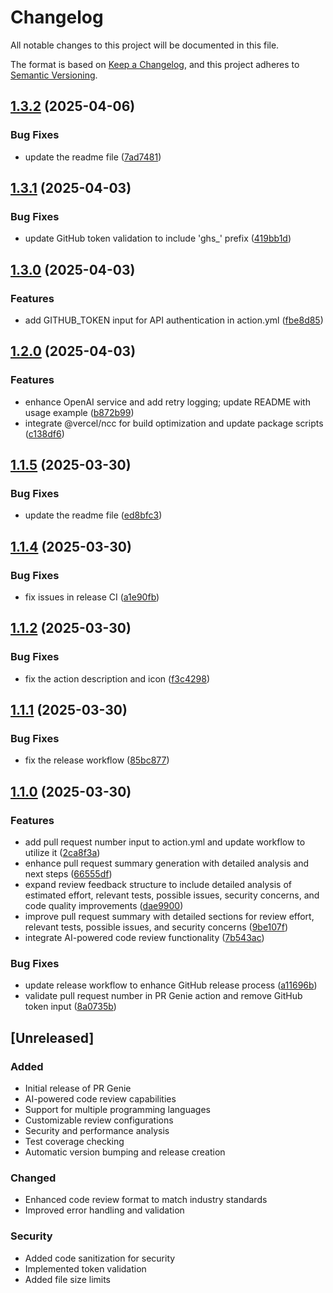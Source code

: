 # Changelog

All notable changes to this project will be documented in this file.

The format is based on [Keep a Changelog](https://keepachangelog.com/en/1.0.0/),
and this project adheres to [Semantic Versioning](https://semver.org/spec/v2.0.0.html).

## [1.3.2](https://github.com/david-wagih/PR-Genie/compare/v1.3.1...v1.3.2) (2025-04-06)


### Bug Fixes

* update the readme file ([7ad7481](https://github.com/david-wagih/PR-Genie/commit/7ad74811f4110a6b047fff7a09c966999a7d1b08))

## [1.3.1](https://github.com/david-wagih/PR-Genie/compare/v1.3.0...v1.3.1) (2025-04-03)


### Bug Fixes

* update GitHub token validation to include 'ghs_' prefix ([419bb1d](https://github.com/david-wagih/PR-Genie/commit/419bb1d962e0120e36759d11ca6d541200fbe80a))

## [1.3.0](https://github.com/david-wagih/PR-Genie/compare/v1.2.0...v1.3.0) (2025-04-03)


### Features

* add GITHUB_TOKEN input for API authentication in action.yml ([fbe8d85](https://github.com/david-wagih/PR-Genie/commit/fbe8d85347976f9c3a8c8212899f185a1cbe4c33))

## [1.2.0](https://github.com/david-wagih/PR-Genie/compare/v1.1.5...v1.2.0) (2025-04-03)


### Features

* enhance OpenAI service and add retry logging; update README with usage example ([b872b99](https://github.com/david-wagih/PR-Genie/commit/b872b99ccd1d93fd7e45c140cc9c23ebdff162ce))
* integrate @vercel/ncc for build optimization and update package scripts ([c138df6](https://github.com/david-wagih/PR-Genie/commit/c138df68b36884b50e7d5b1aaea7c600c108aab7))

## [1.1.5](https://github.com/david-wagih/PR-Genie/compare/v1.1.4...v1.1.5) (2025-03-30)


### Bug Fixes

* update the readme file ([ed8bfc3](https://github.com/david-wagih/PR-Genie/commit/ed8bfc376be12d7d25ac9403eb02fda0970bbb46))

## [1.1.4](https://github.com/david-wagih/PR-Genie/compare/v1.1.3...v1.1.4) (2025-03-30)


### Bug Fixes

* fix issues in release CI ([a1e90fb](https://github.com/david-wagih/PR-Genie/commit/a1e90fb7c471f226d923ec8cc1d967fea88e5079))

## [1.1.2](https://github.com/david-wagih/PR-Genie/compare/v1.1.1...v1.1.2) (2025-03-30)


### Bug Fixes

* fix the action description and icon ([f3c4298](https://github.com/david-wagih/PR-Genie/commit/f3c4298985d4df40b36270c392d3f0d4424d1eae))

## [1.1.1](https://github.com/david-wagih/PR-Genie/compare/v1.1.0...v1.1.1) (2025-03-30)


### Bug Fixes

* fix the release workflow ([85bc877](https://github.com/david-wagih/PR-Genie/commit/85bc877dd4f6083453d2bcf144b1c4d74a89d860))

## [1.1.0](https://github.com/david-wagih/PR-Genie/compare/v1.0.0...v1.1.0) (2025-03-30)


### Features

* add pull request number input to action.yml and update workflow to utilize it ([2ca8f3a](https://github.com/david-wagih/PR-Genie/commit/2ca8f3a6c942725f224ffeda1ddc3198426266cc))
* enhance pull request summary generation with detailed analysis and next steps ([66555df](https://github.com/david-wagih/PR-Genie/commit/66555df1075d3de6ece7e520eff9248df6792bd6))
* expand review feedback structure to include detailed analysis of estimated effort, relevant tests, possible issues, security concerns, and code quality improvements ([dae9900](https://github.com/david-wagih/PR-Genie/commit/dae99000d2398181bf93847e520debb1a511f6bc))
* improve pull request summary with detailed sections for review effort, relevant tests, possible issues, and security concerns ([9be107f](https://github.com/david-wagih/PR-Genie/commit/9be107fe551f46d6c7c3486b370aa632c95a963a))
* integrate AI-powered code review functionality ([7b543ac](https://github.com/david-wagih/PR-Genie/commit/7b543ac6e85528f0c0e21575c5c769b688891f9f))


### Bug Fixes

* update release workflow to enhance GitHub release process ([a11696b](https://github.com/david-wagih/PR-Genie/commit/a11696b17b3bcb67cc7d32f55bcd742eea369cd3))
* validate pull request number in PR Genie action and remove GitHub token input ([8a0735b](https://github.com/david-wagih/PR-Genie/commit/8a0735b5b5b54ef21b6455787b15041e3b7b0cdf))

## [Unreleased]

### Added
- Initial release of PR Genie
- AI-powered code review capabilities
- Support for multiple programming languages
- Customizable review configurations
- Security and performance analysis
- Test coverage checking
- Automatic version bumping and release creation

### Changed
- Enhanced code review format to match industry standards
- Improved error handling and validation

### Security
- Added code sanitization for security
- Implemented token validation
- Added file size limits
